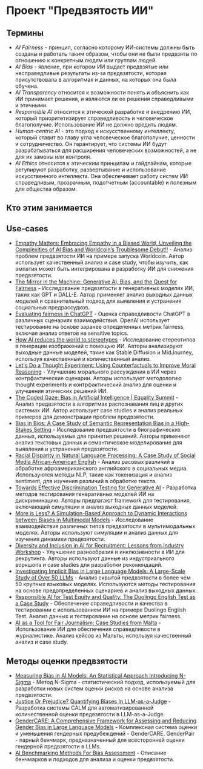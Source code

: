 # **Проект "Предвзятость ИИ"**
## Термины
- *AI Fairness* - принцип, согласно которому ИИ-системы должны быть созданы и работать таким образом, чтобы они не были предвзяты по отношению к конкретным людям или группам людей.
- *AI Bias* - явление, при котором ИИ выдает предвзятые или несправедливые результаты из-за предвзятости, которая присутствовала в алгоритмах и данных, на которых она была обучена.
- *AI Transparency* относится к возможности понять и объяснить как ИИ принимает решения, и являются ли ее решения справедливыми и этичными.
- *Responsible AI* относится к этической разработке и внедрению ИИ, который приоритетизирует справедливость и человеческое благополучие. Использование ИИ не должно вредить людям.
- *Human-centric AI* - это подход к искусственному интеллекту, который ставит во главу угла человеческое благополучие, ценности и сотрудничество. Он гарантирует, что системы ИИ будут разрабатываться для расширения человеческих возможностей, а не для их замены или контроля.
- *AI Ethics* относится к этическим принципам и гайдлайнам, которые регулируют разработку, развертывание и использование искусственного интеллекта. Она обеспечивает работу систем ИИ справедливым, прозрачным, подотчетным (accountable) и полезным для общества образом.
## Кто этим занимается
## Use-cases
- [Empathy Matters: Embracing Empathy in a Biased World, Unveiling the Complexities of AI Bias and Worldcoin’s Troublesome Debut!!](https://medium.com/@jasminbharadiya/empathy-matters-embracing-empathy-in-a-biased-world-unveiling-the-complexities-of-ai-bias-and-c1c4bfaad9f2) - Анализ проблем предвзятости ИИ на примере запуска Worldcoin. Автор использует качественный анализ и case study, чтобы изучить, как эмпатия может быть интегрирована в разработку ИИ для снижения предвзятости.
- [The Mirror in the Machine: Generative AI, Bias, and the Quest for Fairness](https://medium.com/towards-data-science/the-mirror-in-the-machine-generative-ai-bias-and-the-quest-for-fairness-c39b03a6d48d) - Исследование предвзятости в генеративных моделях ИИ, таких как GPT и DALL-E. Автор применяет анализ выходных данных моделей и сравнительный подход для выявления и устранения социальных предрассудков.
- [Evaluating fairness in ChatGPT](https://openai.com/index/evaluating-fairness-in-chatgpt/) - Оценка справедливости ChatGPT в различных сценариях взаимодействия. OpenAI использует тестирование на основе заранее определенных метрик fairness, включая анализ ответов на sensitive topics.
- [How AI reduces the world to stereotypes](https://restofworld.org/2023/ai-image-stereotypes/) - Исследование стереотипов в генерации изображений с помощью ИИ. Авторы анализируют выходные данные моделей, такие как Stable Diffusion и MidJourney, используя качественный и количественный анализ.
- [Let's Do a Thought Experiment: Using Counterfactuals to Improve Moral Reasoning](https://arxiv.org/abs/2306.14308) - Улучшение морального рассуждения в ИИ через контрфактические сценарии. Авторы используют методологию thought experiments и контрфактический анализ для оценки и улучшения этических решений ИИ.
- [The Coded Gaze: Bias in Artificial Intelligence | Equality Summit](https://www.youtube.com/watch?v=eRUEVYndh9c) - Анализ предвзятости в алгоритмах распознавания лиц и других системах ИИ. Автор использует case studies и анализ реальных примеров для демонстрации проблем предвзятости.
- [Bias in Bios: A Case Study of Semantic Representation Bias in a High-Stakes Setting](https://arxiv.org/abs/1901.09451) - Исследование предвзятости в биографических данных, используемых для принятия решений. Авторы применяют анализ текстовых данных и семантическое моделирование для выявления и устранения предвзятости.
- [Racial Disparity in Natural Language Processing: A Case Study of Social Media African-American English](https://arxiv.org/abs/1707.00061) - Анализ расовых различий в обработке афроамериканского английского в социальных медиа. Используются методы NLP, такие как токенизация и анализ sentiment, для изучения различий в обработке текста.
- [Towards Effective Discrimination Testing for Generative AI](https://arxiv.org/abs/2412.21052) - Разработка методов тестирования генеративных моделей ИИ на дискриминацию. Авторы предлагают framework для тестирования, включающий симуляции и анализ выходных данных моделей.
- [More is Less? A Simulation-Based Approach to Dynamic Interactions between Biases in Multimodal Models](https://arxiv.org/abs/2412.17505) - Исследование взаимодействия различных типов предвзятости в мультимодальных моделях. Авторы используют симуляции и анализ данных для изучения динамики предвзятости.
- [Diversity and Inclusion in AI for Recruitment: Lessons from Industry Workshop](https://arxiv.org/abs/2411.06066) - Улучшение разнообразия и инклюзивности в ИИ для рекрутинга. Авторы используют данные из индустриального воркшопа и case studies для разработки рекомендаций.
- [Investigating Implicit Bias in Large Language Models: A Large-Scale Study of Over 50 LLMs](https://arxiv.org/abs/2410.12864) - Анализ скрытой предвзятости в более чем 50 крупных языковых моделях. Используются методы тестирования на основе предопределенных сценариев и анализ выходных данных.
- [Responsible AI for Test Equity and Quality: The Duolingo English Test as a Case Study](https://arxiv.org/abs/2409.07476) - Обеспечение справедливости и качества в тестировании с использованием ИИ на примере Duolingo English Test. Анализ данных и тестирование на основе метрик fairness.
- [AI as a Tool for Fair Journalism: Case Studies from Malta](https://arxiv.org/abs/2407.15316) - Использование ИИ для обеспечения справедливости в журналистике. Анализ кейсов из Мальты, используя качественный анализ и case study.
## Методы оценки предвзятости
- [Measuring Bias in AI Models: An Statistical Approach Introducing N-Sigma](https://arxiv.org/pdf/2304.13680) - Метод N-Sigma - статистический подход, используемый для разработки новых систем оценки рисков на основе анализа предвзятости.
- [Justice Or Prejudice? Quantifying Biases In LLM-as-a-Judge](https://arxiv.org/pdf/2410.02736v1) - Разработка системы CALM для автоматизированной количественной оценки предвзятости в LLM-as-a-Judge.
- [GenderCARE: A Comprehensive Framework for Assessing and Reducing Gender Bias in Large Language Models](https://arxiv.org/pdf/2408.12494v1) - Комплексная система оценки и уменьшения гендерных предубеждений - GenderCARE. GenderPair - парный бенчмарк, предназначенный для всесторонней оценки гендерной предвзятости в LLMs.
- [AI Benchmarking Methods For Bias Assessment](https://store-restack.vercel.app/p/ai-benchmarking-answer-benchmarking-methods-ai-bias-cat-ai) - Описание бенчмарков и подходов для анализа и оценки предвзятости.
